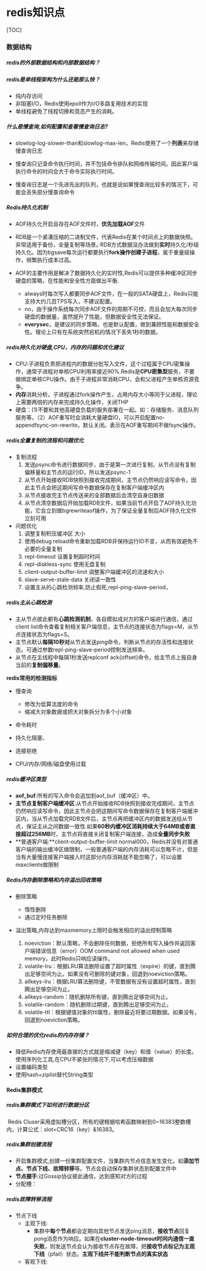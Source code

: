 # redis知识点

[TOC]

### 数据结构

##### redis的外部数据结构和内部数据结构？

##### redis是单线程架构为什么还能那么快？

- 纯内存访问
- 非阻塞I/O，Redis使用epoll作为I/O多路复用技术的实现
- 单线程避免了线程切换和竞态产生的消耗。

##### 什么是慢查询,如何配置和查看慢查询日志?

- slowlog-log-slower-than和slowlog-max-len，Redis使用了一个**列表**来存储慢查询日志

- 慢查询只记录命令执行时间，并不包括命令排队和网络传输时间。因此客户端执行命令的时间会大于命令实际执行时间。
- 慢查询日志是一个先进先出的队列，也就是说如果慢查询比较多的情况下，可能会丢失部分慢查询命令

##### Redis持久化机制

- AOF持久化开启且存在AOF文件时，**优先加载AOF**文件

- RDB是一个紧凑压缩的二进制文件，代表Redis在某个时间点上的数据快照。非常适用于备份，全量复制等场景。·RDB方式数据没办法做到**实时**持久化/秒级持久化。因为bgsave每次运行都要执行**fork操作创建子进程**，属于重量级操作，频繁执行成本过高。
- AOF的主要作用是解决了数据持久化的实时性,Redis可以提供多种缓冲区同步硬盘的策略，在性能和安全性方面做出平衡.
  - always时每次写入都要同步AOF文件，在一般的SATA硬盘上，Redis只能支持大约几百TPS写入，不建议配置。
  - no，由于操作系统每次同步AOF文件的周期不可控，而且会加大每次同步硬盘的数据量，虽然提升了性能，但数据安全性无法保证。
  - **everysec**，是建议的同步策略，也是默认配置，做到兼顾性能和数据安全性。理论上只有在系统突然宕机的情况下丢失1秒的数据。

##### redis持久化对硬盘,CPU，内存的问题和优化建议

- CPU:子进程负责把进程内的数据分批写入文件，这个过程属于CPU密集操作，通常子进程对单核CPU利用率接近90%.Redis是**CPU密集型**服务，不要做绑定单核CPU操作。由于子进程非常消耗CPU，会和父进程产生单核资源竞争。
- **内存**消耗分析。子进程通过fork操作产生，占用内存大小等同于父进程，理论上需要两倍的内存来完成持久化操作，关闭THP
- 硬盘：(1)不要和其他高硬盘负载的服务部署在一起。如：存储服务、消息队列服务等。（2）AOF重写时会消耗大量硬盘IO，可以开启配置no-appendfsync-on-rewrite，默认关闭。表示在AOF重写期间不做fsync操作。 

##### redis全量复制的流程和问题优化

- 复制流程
  1. 发送psync命令进行数据同步，由于是第一次进行复制，从节点没有复制偏移量和主节点的运行ID，所以发送psync-1
  2. 从节点开始接收RDB快照到接收完成期间，主节点仍然响应读写命令，因此主节点会把这期间写命令数据保存在复制客户端缓冲区内
  3. 从节点接收完主节点传送来的全部数据后会清空自身旧数据
  4. 从节点清空数据后开始加载RDB文件，如果当前节点开启了AOF持久化功能，它会立刻做bgrewriteaof操作，为了保证全量复制后AOF持久化文件立刻可用
- 问题优化
  1. 调整复制积压缓冲区 大小
  2. 使用debug reload命令重新加载RDB并保持运行ID不变，从而有效避免不必要的全量复制
  3. repl-timeout 设置复制超时时间
  4. repl-diskless-sync 使用无盘复制
  5. client-output-buffer-limit  调整客户端缓冲区的流速和大小
  6. slave-serve-stale-data 关闭读一致性
  7. 设置主从的心跳检测频率,防止假死,repl-ping-slave-period，

##### redis主从心跳检测

- 主从节点彼此都有**心跳检测机制**，各自模拟成对方的客户端进行通信，通过client list命令查看复制相关客户端信息，主节点的连接状态为flags=M，从节点连接状态为flags=S。
- 主节点默认**每隔10秒对**从节点发送ping命令，判断从节点的存活性和连接状态。可通过参数repl-ping-slave-period控制发送频率。
- 从节点在主线程中每隔1秒发送replconf ack{offset}命令，给主节点上报自身当前的**复制偏移量**。

**redis常用的检测指标**

- 慢查询
  - 修改为低算法度的命令
  - 缩减大对象数据或把大对象拆分为多个小对象

- 命令耗时
- 持久化阻塞、
- 连接拒绝
- CPU/内存/网络/磁盘使用过载

##### redis缓冲区类型

- **aof_buf**:所有的写入命令会追加到aof_buf（缓冲区）中。
- **主节点复制客户端缓冲区**:从节点开始接收RDB快照到接收完成期间，主节点仍然响应读写命令，因此主节点会把这期间写命令数据保存在复制客户端缓冲区内，当从节点加载完RDB文件后，主节点再把缓冲区内的数据发送给从节点，保证主从之间数据一致性.如果**60秒内缓冲区消耗持续大于64MB或者直接超过256MB**时，主节点将直接关闭复制客户端连接，造成**全量同步失败**
- **普通客户端:**client-output-buffer-limit normal000，Redis并没有对普通客户端的输出缓冲区做限制，一般普通客户端的内存消耗可以忽略不计，但是当有大量慢连接客户端接入时这部分内存消耗就不能忽略了，可以设置maxclients做限制

##### Redis内存删除策略和内存溢出回收策略

- 删除策略
  - 惰性删除
  - 通过定时任务删除

- 溢出策略,内存达到maxmemory上限时会触发相应的溢出控制策略
  1. noeviction：默认策略，不会删除任何数据，拒绝所有写入操作并返回客户端错误信息（error）OOM command not allowed when used memory，此时Redis只响应读操作。
  2. volatile-lru：根据LRU算法删除设置了超时属性（expire）的键，直到腾出足够空间为止。如果没有可删除的键对象，回退到noeviction策略。
  3. allkeys-lru：根据LRU算法删除键，不管数据有没有设置超时属性，直到腾出足够空间为止。
  4. allkeys-random：随机删除所有键，直到腾出足够空间为止。
  5. volatile-random：随机删除过期键，直到腾出足够空间为止。
  6. volatile-ttl：根据键值对象的ttl属性，删除最近将要过期数据。如果没有，回退到noeviction策略。

##### 如何合理的优化redis的内存存储？

-  降低Redis内存使用最直接的方式就是缩减键（key）和值（value）的长度。使用序列化工具,在CPU不紧张的情况下,可以考虑压缩数据
- 设置编码类型
- 使用hash+ziplist替代String类型

#### Redis集群模式

##### redis集群模式下如何进行数据分区

​	Redis Cluser采用虚拟槽分区，所有的键根据哈希函数映射到0~16383整数槽内，计算公式：slot=CRC16（key）&16383。

##### redis集群创建流程

- 开启集群模式,创建一份集群配置文件，当集群内节点信息发生变化，如**添加节点、节点下线、故障转移**等。节点会自动保存集群状态到配置文件中
- **节点握手**:过Gossip协议彼此通信，达到感知对方的过程
- 分配槽：

##### redis故障转移流程

- 节点下线
  - 主观下线:
    - 集群中**每个节点**都会定期向其他节点发送ping消息，**接收节点**回复pong消息作为响应。如果在**cluster-node-timeout时间内通信一直失败**，则发送节点会认为接收节点存在故障，把**接收节点标记为主观下线**（pfail）状态。**主观下线并不能判断节点的真实状态**
  - 客观下线: